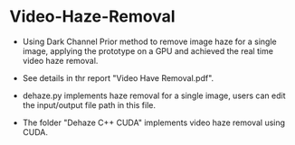 # Video-Haze-Removal
- Using Dark Channel Prior method to remove image haze for a single image, applying the prototype on a GPU and achieved the real time video haze removal.

- See details in thr report "Video Have Removal.pdf".

- dehaze.py implements haze removal for a single image, users can edit the input/output file path in this file.

- The folder "Dehaze C++ CUDA" implements video haze removal using CUDA.
